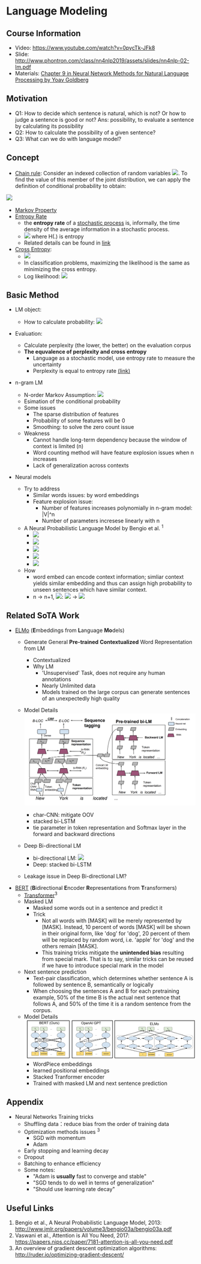 # Language Modeling
## Course Information
- Video: https://www.youtube.com/watch?v=0pycTk-JFk8
- Slide: http://www.phontron.com/class/nn4nlp2019/assets/slides/nn4nlp-02-lm.pdf
- Materials: [Chapter 9 in Neural Network Methods for Natural Language Processing by Yoav Goldberg](https://github.com/RaleighZ/statnlp_fundamental_reading/blob/master/Notes/2.%20Language%20Model/Goldberg_ch9_Language%20Model.pdf)
## Motivation
- Q1: How to decide which sentence is natural, which is not? Or how to judge a sentence is good or not?
Ans: possibility, to evaluate a sentence by calculating its possibility
- Q2: How to calculate the possibility of a given sentence?
- Q3: What can we do with language model?


## Concept
- [Chain rule](https://en.wikipedia.org/wiki/Chain_rule_(probability)): Consider an indexed collection of random variables ![](https://latex.codecogs.com/gif.latex?X_{1},\ldots&space;,X_{n}). To find the value of this member of the joint distribution, we can apply the definition of conditional probability to obtain:

![](https://latex.codecogs.com/gif.latex?\mathrm&space;{P}&space;(X_{n},\ldots&space;,X_{1})=\mathrm&space;{P}&space;(X_{n}|X_{n-1},\ldots&space;,X_{1})\cdot&space;\mathrm&space;{P}&space;(X_{n-1},\ldots&space;,X_{1}))
- [Markov Property](https://en.wikipedia.org/wiki/Markov_property)
- [Entropy Rate]()
    - the **entropy rate** of a [stochastic process](https://en.wikipedia.org/wiki/Stochastic_process "Stochastic process") is, informally, the time density of the average information in a stochastic process.
    - ![](https://latex.codecogs.com/gif.latex?H_R(X)&space;=&space;\lim_{n&space;\to&space;\infty}&space;\frac{1}{n}&space;H(X_1,&space;X_2,&space;\dots&space;X_n)) where H(.) is entropy
    - Related details can be found in [link](https://github.com/RaleighZ/statnlp_fundamental_reading/blob/master/Notes/2.%20Language%20Model/perplexity_issues.pdf)
- [Cross Entropy](https://en.wikipedia.org/wiki/Cross_entropy): 
    - ![](https://latex.codecogs.com/gif.latex?H(p,q)=\operatorname&space;{E}&space;_{p}[-\log&space;q])
    - In classification problems, maximizing the likelihood is the same as minimizing the cross entropy.
    - Log likelihood: ![](https://latex.codecogs.com/gif.latex?log\prod&space;_{i}q_{i}^{Np_{i}}&space;=&space;N\sum&space;_{i}p_{i}\log&space;q_{i}&space;=&space;N&space;H(p,&space;q))



## Basic Method
- LM object:
    - How to calculate probability: ![](https://latex.codecogs.com/gif.latex?P\left(w_{1&space;:&space;n}\right)=P\left(w_{1}\right)&space;P\left(w_{2}&space;|&space;w_{1}\right)&space;P\left(w_{3}&space;|&space;w_{1&space;:&space;2}\right)&space;P\left(w_{4}&space;|&space;w_{1&space;:&space;3}\right)&space;\ldots&space;P\left(w_{n}&space;|&space;w_{1&space;:&space;n-1}\right))
- Evaluation: 
    - Calculate perplexity (the lower, the better) on the evaluation corpus
    - **The equvalence of perplexity and cross entropy**
        - Language as a stochastic model, use entropy rate to measure the uncertainty
        - Perplexity is equal to entropy rate [(link)](https://github.com/RaleighZ/statnlp_fundamental_reading/blob/master/Notes/2.%20Language%20Model/perplexity_issues.pdf)
- n-gram LM
    
    - N-order Markov Assumption: ![](https://latex.codecogs.com/gif.latex?P\left(w_{i&plus;1}&space;|&space;w_{1&space;:&space;i}\right)&space;\approx&space;P\left(w_{i&plus;1}&space;|&space;w_{i-n&space;:&space;i}\right))
    - Esimation of the conditional probability
  - Some issues
    - The sparse distribution of features
    - Probability of some features will be 0
    - Smoothing: to solve the zero count issue
  - Weakness
    - Cannot handle long-term dependency because the window of context is limited (n)
    - Word counting method will have feature explosion issues when n increases 
    - Lack of generalization across contexts

- Neural models
    - Try to address 
        - Similar words issues: by word embeddings
        - Feature explosion issue: 
          - Number of features increases polynomially in n-gram model: |V|^n
          - Number of parameters incresese linearly with n
    - A Neural Probabilistic Language Model by Bengio et al. <sup>1</sup>
      - ![](https://latex.codecogs.com/gif.latex?\hat{y}=P\left(w_{i}&space;|&space;w_{1&space;:&space;k}\right)=L&space;M\left(w_{1&space;:&space;k}\right)=\operatorname{softmax}\left(h&space;W^{2}&plus;b^{2}\right))
      - ![](https://latex.codecogs.com/gif.latex?\boldsymbol{h}=g\left(\boldsymbol{x}&space;\boldsymbol{W}^{\mathbf{1}}&plus;\boldsymbol{b}^{\mathbf{1}}\right))
      - ![](https://latex.codecogs.com/gif.latex?x=\left[v\left(w_{1}\right)&space;;&space;v\left(w_{2}\right)&space;;&space;\ldots&space;;&space;v\left(w_{k}\right)\right])
      - ![](https://latex.codecogs.com/gif.latex?v(w)=E_{[w]})
      - ![](https://latex.codecogs.com/gif.latex?w_{i}&space;\in&space;V&space;\quad&space;E&space;\in&space;\mathbb{R}^{|V|&space;\times&space;d_{w}}&space;\quad&space;\boldsymbol{W}^{\mathbf{1}}&space;\in&space;\mathbb{R}^{k&space;\cdot&space;d_{w}&space;\times&space;d_{\mathrm{hid}}})
    - How
      - word embed can encode context information; simliar context yields similar embedding and thus can assign high probability to unseen sentences which have similar context.
      - n -> n+1, ![](https://latex.codecogs.com/gif.latex?\boldsymbol{W}^{\mathbf{1}}): ![](https://latex.codecogs.com/gif.latex?k&space;\cdot&space;d_{\mathrm{w}}&space;\times&space;d_{\mathrm{hid}}) -> ![](https://latex.codecogs.com/gif.latex?(k&plus;1)&space;\cdot&space;d_{\mathrm{w}}&space;\times&space;d_{\mathrm{hid}})
## Related SoTA Work
- [ELMo](https://aclweb.org/anthology/N18-1202) (**E**mbeddings from **L**anguage **Mo**dels)
    - Generate General **Pre-trained** **Contextualized** Word Representation from LM
        - Contextualized
        - Why LM
            - 'Unsupervised' Task, does not require any human annotations
            - Nearly Unlimited data
            - Models trained on the large corpus can generate sentences of an unexpectedly high quality
          
    
    - Model Details
    ![image](https://github.com/RaleighZ/statnlp_fundamental_reading/blob/master/Notes/2.%20Language%20Model/taglm.png)
        - char-CNN: mitigate OOV
        - stacked bi-LSTM
        - tie parameter in token representation and Softmax layer in the forward and backward directions
    - Deep Bi-directional LM
        - bi-directional LM:
        ![](https://latex.codecogs.com/gif.latex?\begin{array}{l}{\sum_{k=1}^{N}\left(\log&space;p\left(t_{k}&space;|&space;t_{1},&space;\ldots,&space;t_{k-1}&space;;&space;\Theta_{x},&space;\vec{\Theta}_{L&space;S&space;T&space;M},&space;\Theta_{s}\right)\right.}&space;\\&space;{\quad&plus;\log&space;p\left(t_{k}&space;|&space;t_{k&plus;1},&space;\ldots,&space;t_{N}&space;;&space;\Theta_{x},&space;\widetilde{\Theta}_{L&space;S&space;T&space;M},&space;\Theta_{s}\right)&space;)}\end{array})
        - Deep: stacked bi-LSTM
     - Leakage issue in Deep Bi-directional LM?
- [BERT](https://arxiv.org/pdf/1810.04805.pdf) (**B**idirectional **E**ncoder **R**epresentations from **T**ransformers)
    - [Transformer](https://papers.nips.cc/paper/7181-attention-is-all-you-need.pdf)<sup>3</sup>
    - Masked LM
        - Masked some words out in a sentence and predict it
        - Trick
            - Not all words with [MASK] will be merely represented by [MASK]. Instead, 10 percent of words [MASK] will be shown in their original form, like 'dog' for 'dog', 20 percent of them will be replaced by random word, i.e. 'apple' for 'dog' and the others remain [MASK]. 
            - This training tricks mitigate the **unintended bias** resulting from special mark. That is to say, similar tricks can be reused if we have to introduce special mark in the model
    - Next sentence prediction
        - Text-pair classification, which determines whether sentence A is followed by sentence B, semantically or logically
        - When choosing the sentences A and B for each pretraining example, 50% of the time B is the actual next sentence that follows A, and 50% of the time it is a random sentence from the corpus.
    - Model Details
    ![](https://github.com/RaleighZ/statnlp_fundamental_reading/blob/master/Notes/2.%20Language%20Model/bert.png)
        - WordPiece embeddings
        - learned positional embeddings
        - Stacked Tranformer encoder
        - Trained with masked LM and next sentence prediction

## Appendix
- Neural Networks Training tricks
    - Shuffling data：reduce bias from the order of training data
    - Optimization methods issues <sup>3</sup>
        - SGD with momentum
        - Adam
    - Early stopping and learning decay
    - Dropout
    - Batching to enhance efficiency
    - Some notes: 
        - "Adam is **usually** fast to converge and stable"
        - "SGD tends to do well in terms of generalization"
        - "Should use learning rate decay"
## Useful Links
1. Bengio et al., A Neural Probabilistic Language Model, 2013: http://www.jmlr.org/papers/volume3/bengio03a/bengio03a.pdf
2. Vaswani et al., Attention is All You Need, 2017: https://papers.nips.cc/paper/7181-attention-is-all-you-need.pdf
3. An overview of gradient descent optimization algorithms: http://ruder.io/optimizing-gradient-descent/
